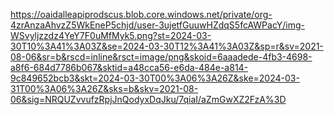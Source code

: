 https://oaidalleapiprodscus.blob.core.windows.net/private/org-4zrAnzaAhvzZ5WkEneP5chjd/user-3ujetfGuuwHZdqS5fcAWPacY/img-WSvyljzzdz4YeY7F0uMfMyk5.png?st=2024-03-30T10%3A41%3A03Z&se=2024-03-30T12%3A41%3A03Z&sp=r&sv=2021-08-06&sr=b&rscd=inline&rsct=image/png&skoid=6aaadede-4fb3-4698-a8f6-684d7786b067&sktid=a48cca56-e6da-484e-a814-9c849652bcb3&skt=2024-03-30T00%3A06%3A26Z&ske=2024-03-31T00%3A06%3A26Z&sks=b&skv=2021-08-06&sig=NRQUZvvufzRpjJnQodyxDqJku/7qiaI/aZmGwXZ2FzA%3D
